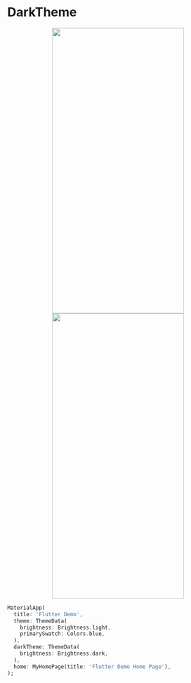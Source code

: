 # DarkTheme
<p align="center">
<img src="https://docs.google.com/uc?id=1s_fgOxW1f4xBdlmb17LzutMbY9OFaBLt" height="649" width="300">
<img src="https://docs.google.com/uc?id=1k_DEfQh2Xfjfsbt7yfkyqAah2UKwiHrZ" height="649" width="300">
</p>

```dart
MaterialApp(
  title: 'Flutter Demo',
  theme: ThemeData(
    brightness: Brightness.light,
    primarySwatch: Colors.blue,
  ),
  darkTheme: ThemeData(
    brightness: Brightness.dark,
  ),
  home: MyHomePage(title: 'Flutter Demo Home Page'),
);
```
